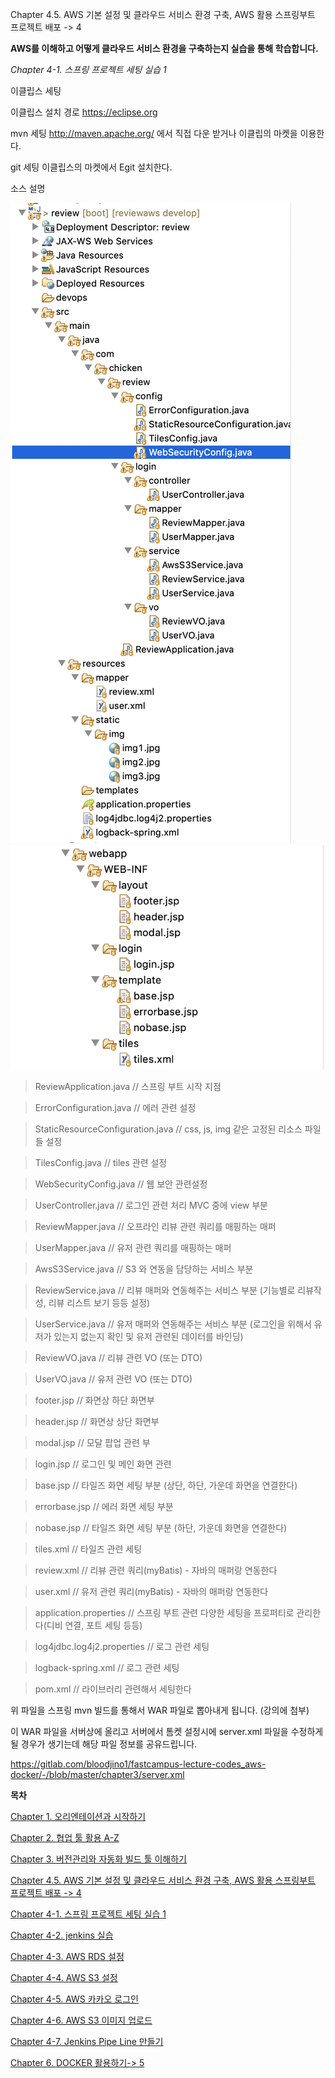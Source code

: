 Chapter 4.5. AWS 기본 설정 및 클라우드 서비스 환경 구축,
AWS 활용 스프링부트 프로젝트 배포 -> 4


**AWS를 이해하고 어떻게 클라우드 서비스 환경을 구축하는지 실습을 통해 학습합니다.**

*Chapter 4-1. 스프링 프로젝트 세팅 실습 1*

이클립스 세팅

이클립스 설치 경로 
https://eclipse.org

mvn 세팅
http://maven.apache.org/ 
에서 직접 다운 받거나 이클립의 마켓을 이용한다. 

git 세팅
이클립스의 마켓에서
Egit 설치한다.


소스 설명

![image.png](./image.png)
![image_1.png](./image_1.png)

> ReviewApplication.java // 스프링 부트 시작 지점 

> ErrorConfiguration.java // 에러 관련 설정

> StaticResourceConfiguration.java // css, js, img 같은 고정된 리소스 파일들 설정

> TilesConfig.java // tiles 관련 설정

> WebSecurityConfig.java // 웹 보안 관련설정

> UserController.java  // 로그인 관련 처리 MVC 중에 view 부분

> ReviewMapper.java  // 오프라인 리뷰 관련 쿼리를 매핑하는 매퍼

> UserMapper.java    // 유저 관련 쿼리를 매핑하는 매퍼

> AwsS3Service.java  // S3 와 연동을 담당하는 서비스 부분

> ReviewService.java  // 리뷰 매퍼와 연동해주는 서비스 부분 (기능별로 리뷰작성, 리뷰 리스트 보기 등등 설정)

> UserService.java    // 유저 매퍼와 연동해주는 서비스 부분 (로그인을 위해서 유저가 있는지 없는지 확인 및 유저 관련된 데이터를 바인딩)

> ReviewVO.java // 리뷰 관련 VO (또는 DTO)

> UserVO.java   // 유저 관련 VO (또는 DTO)

> footer.jsp // 화면상 하단 화면부

> header.jsp // 화면상 상단 화면부

> modal.jsp  // 모달 팝업 관련 부

> login.jsp  // 로그인 및 메인 화면 관련

> base.jsp   // 타일즈 화면 세팅 부분 (상단, 하단, 가운데 화면을 연결한다)

> errorbase.jsp // 에러 화면 세팅 부분

> nobase.jsp // 타일즈 화면 세팅 부분 (하단, 가운데 화면을 연결한다)

> tiles.xml // 타일즈 관련 세팅

> review.xml  // 리뷰 관련 쿼리(myBatis) - 자바의 매퍼랑 연동한다

> user.xml    // 유저 관련 쿼리(myBatis)  - 자바의 매퍼랑 연동한다

> application.properties // 스프링 부트 관련 다양한 세팅을 프로퍼티로 관리한다(디비 연결, 포트 세팅 등등)

> log4jdbc.log4j2.properties  // 로그 관련 세팅

> logback-spring.xml   // 로그 관련 세팅

> pom.xml  // 라이브러리 관련해서 세팅한다



위 파일을 스프링 mvn 빌드를 통해서 WAR 파일로 뽑아내게 됩니다. (강의에 첨부)

이 WAR 파일을 서버상에 올리고 서버에서 톰켓 설정시에 server.xml 파일을 수정하게 될 경우가 생기는데 해당 파일 정보를 공유드립니다.

https://gitlab.com/bloodjino1/fastcampus-lecture-codes_aws-docker/-/blob/master/chapter3/server.xml



**목차**

[Chapter 1. 오리엔테이션과 시작하기](https://gitlab.com/bloodjino1/fastcampus-lecture-codes_aws-docker/-/tree/master/chapter1)

[Chapter 2. 협업 툴 활용 A-Z](https://gitlab.com/bloodjino1/fastcampus-lecture-codes_aws-docker/-/tree/master/chapter2)

[Chapter 3. 버전관리와 자동화 빌드 툴 이해하기](https://gitlab.com/bloodjino1/fastcampus-lecture-codes_aws-docker/-/tree/master/chapter3)

[Chapter 4.5. AWS 기본 설정 및 클라우드 서비스 환경 구축,
 AWS 활용 스프링부트 프로젝트 배포 -> 4](https://gitlab.com/bloodjino1/fastcampus-lecture-codes_aws-docker/-/tree/master/chapter4)


[Chapter 4-1. 스프링 프로젝트 세팅 실습 1](https://gitlab.com/bloodjino1/fastcampus-lecture-codes_aws-docker/-/tree/master/chapter4/(1)spring_project)

[Chapter 4-2. jenkins  실습](https://gitlab.com/bloodjino1/fastcampus-lecture-codes_aws-docker/-/tree/master/chapter4/(2)jenkins)

[Chapter 4-3. AWS RDS 설정](https://gitlab.com/bloodjino1/fastcampus-lecture-codes_aws-docker/-/tree/master/chapter4/(3)aws_rds)

[Chapter 4-4. AWS S3 설정](https://gitlab.com/bloodjino1/fastcampus-lecture-codes_aws-docker/-/tree/master/chapter4/(4)aws_s3)

[Chapter 4-5. AWS 카카오 로그인](https://gitlab.com/bloodjino1/fastcampus-lecture-codes_aws-docker/-/tree/master/chapter4/(5)aws_kakao)

[Chapter 4-6. AWS S3 이미지 업로드](https://gitlab.com/bloodjino1/fastcampus-lecture-codes_aws-docker/-/tree/master/chapter4/(6)s3_upload)

[Chapter 4-7. Jenkins Pipe Line 만들기](https://gitlab.com/bloodjino1/fastcampus-lecture-codes_aws-docker/-/tree/master/chapter4/(7)jenkins_pipeline)


[Chapter 6. DOCKER 활용하기-> 5](https://gitlab.com/bloodjino1/fastcampus-lecture-codes_aws-docker/-/tree/master/chapter5)
